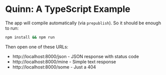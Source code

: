# Quinn: A TypeScript Example

The app will compile automatically (via `prepublish`).
So it should be enough to run:

```bash
npm install && npm run
```

Then open one of these URLs:

* http://localhost:8000/json - JSON response with status code
* http://localhost:8000/mine - Simple text response
* http://localhost:8000/some - Just a 404
